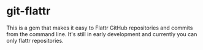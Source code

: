 git-flattr
==========

This is a gem that makes it easy to Flattr GitHub repositories and commits from the command line. It's still in early development and currently you can only flattr repositories.
